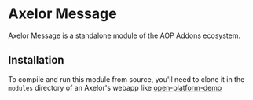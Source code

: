 # Axelor Message

Axelor Message is a standalone module of the AOP Addons ecosystem.

## Installation

To compile and run this module from source, you'll need to clone it in the `modules` directory of an
Axelor's webapp like [open-platform-demo](https://github.com/axelor/open-platform-demo)
